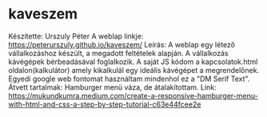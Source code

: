 # kaveszem
Készítette: Urszuly Péter
A weblap linkje: https://peterurszuly.github.io/kaveszem/
Leírás: A weblap egy létező vállalkozáshoz készült, a megadott feltételek alapján. A vállalkozás kávégépek bérbeadásával foglalkozik.
A saját JS kódom a kapcsolatok.html oldalon(kalkulátor) amely kikalkulál egy ideális kávégépet a megrendelőnek.
Egyedi google web fontomat használtam mindenhol ez a "DM Serif Text".
Átvett tartalmak:
    Hamburger menü váza, de átalakítottam. Link: https://mukundkumra.medium.com/create-a-responsive-hamburger-menu-with-html-and-css-a-step-by-step-tutorial-c63e44fcee2e
    
